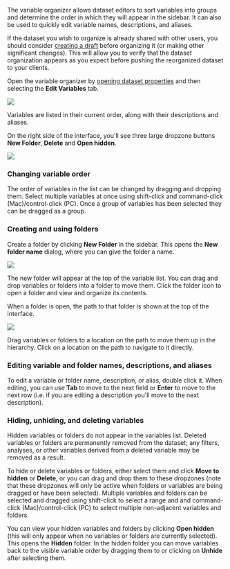 The variable organizer allows dataset editors to sort variables into groups and determine the order in which they will appear in the sidebar. It can also be used to quickly edit variable names, descriptions, and aliases.

If the dataset you wish to organize is already shared with other users, you should consider [creating a draft](crunch_draft-and-publish.html) before organizing it (or making other significant changes). This will allow you to verify that the dataset organization appears as you expect before pushing the reorganized dataset to your clients.

Open the variable organizer by [opening dataset properties](crunch_dataset-properties.html) and then selecting the **Edit Variables** tab.

![](images/OrganizeVariables.png)

Variables are listed in their current order, along with their descriptions and aliases.

On the right side of the interface, you'll see three large dropzone buttons **New Folder**, **Delete** and **Open hidden**.

![](images/OrganizeActions.png)

### Changing variable order

The order of variables in the list can be changed by dragging and dropping them. Select multiple variables at once using shift-click and command-click (Mac)/control-click (PC). Once a group of variables has been selected they can be dragged as a group.

### Creating and using folders

Create a folder by clicking **New Folder** in the sidebar. This opens the **New folder name** dialog, where you can give the folder a name.

![](images/AddFolder.png)

The new folder will appear at the top of the variable list. You can drag and drop variables or folders into a folder to move them. Click the folder icon to open a folder and view and organize its contents.

When a folder is open, the path to that folder is shown at the top of the interface.

![](images/OrganizeBreadcrumbs.png)

Drag variables or folders to a location on the path to move them up in the hierarchy. Click on a location on the path to navigate to it directly.

### Editing variable and folder names, descriptions, and aliases

To edit a variable or folder name, description, or alias, double click it. When editing, you can use **Tab** to move to the next field or **Enter** to move to the next row (i.e. if you are editing a description you'll move to the next description).

### Hiding, unhiding, and deleting variables

Hidden variables or folders do not appear in the variables list. Deleted variables or folders are permanently removed from the dataset; any filters, analyses, or other variables derived from a deleted variable may be removed as a result.

To hide or delete variables or folders, either select them and click **Move to hidden** or **Delete**, or you can drag and drop them to these dropzones (note that these dropzones will only be active when folders or variables are being dragged or have been selected). Multiple variables and folders can be selected and dragged using shift-click to select a range and and command-click (Mac)/control-click (PC) to select multiple non-adjacent variables and folders.

You can view your hidden variables and folders by clicking **Open hidden** (this will only appear when no variables or folders are currently selected). This opens the **Hidden** folder. In the hidden folder you can move variables back to the visible variable order by dragging them to or clicking on **Unhide** after selecting them.
